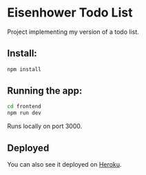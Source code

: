 # Eisenhower Todo List

Project implementing my version of a todo list.

## Install:

```bash
npm install
```

## Running the app:

```bash
cd frontend
npm run dev
```

Runs locally on port 3000.

## Deployed

You can also see it deployed on [Heroku](http://eisen-todo.herokuapp.com/).
